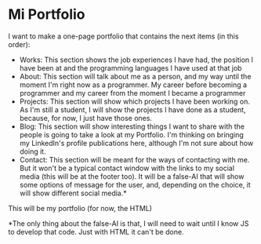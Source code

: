 # Mi Portfolio

I want to make a one-page portfolio that contains the next items (in this
order):

- Works: This section shows the job experiences I have had, the position I have 
  been at and the programming languages I have used at that job
- About: This section will talk about me as a person, and my way until the
  moment I'm right now as a programmer. My career before becoming a programmer
  and my career from the moment I became a programmer
- Projects: This section will show which projects I have been working on. As I'm
  still a student, I will show the projects I have done as a student, because,
  for now, I just have those ones.
- Blog: This section will show interesting things I want to share with the
  people is going to take a look at my Portfolio. I'm thinking on bringing my
  LinkedIn's profile publications here, although I'm not sure about how doing
  it.
- Contact: This section will be meant for the ways of contacting with me. But it
  won't be a typical contact window with the links to my social media (this
  will be at the footer too). It will be a false-AI that will show some options
  of message for the user, and, depending on the choice, it will show different
  social media.*

This will be my portfolio (for now, the HTML)

*The only thing about the false-AI is that, I will need to wait until I know JS
to develop that code. Just with HTML it can't be done.
